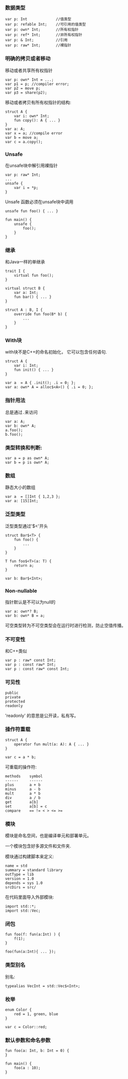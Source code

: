 
### 数据类型

```
var p: Int             //值类型
var p: refable Int;    //可引用的值类型
var p: own* Int;       //所有权指针
var p: ref* Int;       //非所有权指针
var p: & Int;          //引用
var p: raw* Int;       //裸指针
```


### 明确的拷贝或者移动

移动或者共享所有权指针
```
var p: own* Int = ...;
var p1 = p; //compiler error;
var p2 = move p;
var p3 = share(p2);
```

移动或者拷贝有所有权指针的结构:
```
struct A {
    var i: own* Int;
    fun copy(): A { ... }
}
var a: A;
var x = a; //compile error
var b = move a;
var c = a.copy();
```

### Unsafe
在unsafe块中解引用裸指针

```
var p: raw* Int;
...
unsafe {
    var i = *p;
}
```

Unsafe 函数必须在unsafe块中调用
```
unsafe fun foo() { ... }

fun main() {
    unsafe {
        foo();
    }
}
```

### 继承

和Java一样的单继承
```
trait I {
    virtual fun foo();
}

virtual struct B {
    var a: Int;
    fun bar() { ... }
}

struct A : B, I {
    override fun foo(B* b) {
        ...
    }
}

```

### With块

with块不是C++的命名初始化， 它可以包含任何语句.
```
struct A {
    var i: Int;
    fun init() { ... }
}

var a  = A { .init(); .i = 0; };
var a: own* A = alloc$<A>() { .i = 0; };
```


### 指针用法

总是通过`.`来访问
```
var a: A;
var b: own* A;
a.foo();
b.foo();
```

### 类型转换和判断:
```
var a = p as own* A;
var b = p is own* A;
```

### 数组

静态大小的数组
```
var a  = []Int { 1,2,3 };
var a: [15]Int;
```


### 泛型类型
泛型类型通过'$<'开头
```
struct Bar$<T> {
    fun foo() {
        ...
    }
}

T fun foo$<T>(a: T) {
    return a;
}

var b: Bar$<Int>;
```

### Non-nullable

指针默认是不可以为null的
```
var a: own*? B;
var b: own* B = a;
```
可空类型转为不可空类型会在运行时进行检测，防止空值传播。

### 不可变性

和C++类似
```
var p : raw* const Int;
var p : const raw* Int;
var p : const raw* const Int;
```


### 可见性
```
public
private
protected
readonly
```
'readonly' 的意思是公开读，私有写。

### 操作符重载

```
struct A {
    operator fun mult(a: A): A { ... }
}

var c = a * b;
```

可重载的操作符:
```
methods    symbol
------     ------
plus       a + b 
minus      a - b 
mult       a * b 
div        a / b 
get        a[b] 
set        a[b] = c
compare    == != < > <= >=
```

### 模块

模块是命名空间，也是编译单元和部署单元。

一个模块包含好多源文件和文件夹.

模块通过构建脚本来定义:
```
name = std
summary = standard library
outType = lib
version = 1.0
depends = sys 1.0
srcDirs = src/
```

在代码里面导入外部模块:
```
import std::*;
import std::Vec;
```

### 闭包

```
fun foo(f: fun(a:Int) ) {
    f(1);
}

foo(fun(a:Int){ ... });
```

### 类型别名

别名:
```
typealias VecInt = std::Vec$<Int>;
```

### 枚举

```
enum Color {
    red = 1, green, blue
}

var c = Color::red;
```

### 默认参数和命名参数

```
fun foo(a: Int, b: Int = 0) {
}

fun main() {
    foo(a : 10);
}
```
